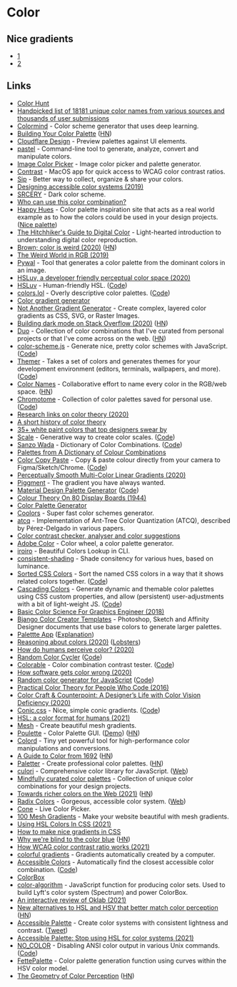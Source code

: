 # Color

## Nice gradients

- [1](https://components.ai/gradient/ZkZ7AP11YnaNf2SuDTt6?tab=editor)
- [2](https://components.ai/gradient/p1DA8pSJI7vVfAeFkgXU?tab=editor)

## Links

- [Color Hunt](http://colorhunt.co/)
- [Handpicked list of 18181 unique color names from various sources and thousands of user submissions](https://github.com/meodai/color-names)
- [Colormind](http://colormind.io/) - Color scheme generator that uses deep learning.
- [Building Your Color Palette](https://refactoringui.com/previews/building-your-color-palette/) ([HN](https://news.ycombinator.com/item?id=25180180))
- [Cloudflare Design](https://cloudflare.design/color/) - Preview palettes against UI elements.
- [pastel](https://github.com/sharkdp/pastel) - Command-line tool to generate, analyze, convert and manipulate colors.
- [Image Color Picker](https://image-color.com) - Image color picker and palette generator.
- [Contrast](https://usecontrast.com/) - MacOS app for quick access to WCAG color contrast ratios.
- [Sip](https://sipapp.io/) - Better way to collect, organize & share your colors.
- [Designing accessible color systems (2019)](https://stripe.com/gb/blog/accessible-color-systems)
- [SRCERY](https://srcery-colors.github.io/) - Dark color scheme.
- [Who can use this color combination?](https://whocanuse.com/)
- [Happy Hues](https://www.happyhues.co/) - Color palette inspiration site that acts as a real world example as to how the colors could be used in your design projects. ([Nice palette](https://www.happyhues.co/palettes/15))
- [The Hitchhiker's Guide to Digital Color](https://hg2dc.com/) - Light-hearted introduction to understanding digital color reproduction.
- [Brown; color is weird (2020)](https://www.youtube.com/watch?v=wh4aWZRtTwU) ([HN](https://news.ycombinator.com/item?id=22324298))
- [The Weird World in RGB (2019)](https://www.youtube.com/watch?v=uYbdx4I7STg)
- [Pywal](https://github.com/dylanaraps/pywal) - Tool that generates a color palette from the dominant colors in an image.
- [HSLuv, a developer friendly perceptual color space (2020)](https://www.kuon.ch/post/2020-03-08-hsluv/)
- [HSLuv](https://www.hsluv.org/) - Human-friendly HSL. ([Code](https://github.com/hsluv/hsluv))
- [colors.lol](https://colors.lol/) - Overly descriptive color palettes. ([Code](https://github.com/adamfuhrer/colors.lol))
- [Color gradient generator](https://mybrandnewlogo.com/color-gradient-generator)
- [Not Another Gradient Generator](https://doodad.dev/gradient-generator/) - Create complex, layered color gradients as CSS, SVG, or Raster Images.
- [Building dark mode on Stack Overflow (2020)](https://stackoverflow.blog/2020/03/31/building-dark-mode-on-stack-overflow/) ([HN](https://news.ycombinator.com/item?id=22776651))
- [Duo](https://duo.alexpate.uk/) - Collection of color combinations that I've curated from personal projects or that I've come across on the web. ([HN](https://news.ycombinator.com/item?id=22801661))
- [color-scheme.js](http://c0bra.github.io/color-scheme-js/) - Generate nice, pretty color schemes with JavaScript. ([Code](https://github.com/c0bra/color-scheme-js))
- [Themer](https://themer.dev/) - Takes a set of colors and generates themes for your development environment (editors, terminals, wallpapers, and more). ([Code](https://github.com/mjswensen/themer))
- [Color Names](https://colornames.org/) - Collaborative effort to name every color in the RGB/web space. ([HN](https://news.ycombinator.com/item?id=22852646))
- [Chromotome](https://kgolid.github.io/chromotome-site/) - Collection of color palettes saved for personal use. ([Code](https://github.com/kgolid/chromotome))
- [Research links on color theory (2020)](https://twitter.com/mattdesl/status/1260341933551104000)
- [A short history of color theory](https://programmingdesignsystems.com/color/a-short-history-of-color-theory/index.html)
- [35+ white paint colors that top designers swear by](https://www.elledecor.com/design-decorate/color/advice/a3448/the-right-white-a-70889/)
- [Scale](https://hihayk.github.io/scale/) - Generative way to create color scales. ([Code](https://github.com/hihayk/scale))
- [Sanzo Wada](https://sanzo-wada.dmbk.io/) - Dictionary of Color Combinations. ([Code](https://github.com/dblodorn/sanzo-wada))
- [Palettes from A Dictionary of Colour Combinations](https://github.com/mattdesl/dictionary-of-colour-combinations)
- [Color Copy Paste](https://colorcopypaste.app/) - Copy & paste colour directly from your camera to Figma/Sketch/Chrome. ([Code](https://github.com/sonnylazuardi/color-copy-paste))
- [Perceptually Smooth Multi-Color Linear Gradients (2020)](https://observablehq.com/@mattdesl/perceptually-smooth-multi-color-linear-gradients)
- [Piggment](https://piggment.co/) - The gradient you have always wanted.
- [Material Design Palette Generator](https://materialpalettes.com/) ([Code](https://github.com/edelstone/material-palette-generator))
- [Colour Theory On 80 Display Boards (1944)](http://blog.presentandcorrect.com/colour-theory-on-80-display-boards-1944)
- [Color Palette Generator](https://palettegenerator.colorion.co/)
- [Coolors](https://coolors.co/) - Super fast color schemes generator.
- [atcq](https://github.com/mattdesl/atcq) - Implementation of Ant-Tree Color Quantization (ATCQ), described by Pérez-Delgado in various papers.
- [Color contrast checker, analyser and color suggestions](https://polypane.app/color-contrast/)
- [Adobe Color](https://color.adobe.com/create/color-wheel) - Color wheel, a color palette generator.
- [iroiro](https://github.com/antfu/iroiro) - Beautiful Colors Lookup in CLI.
- [consistent-shading](https://github.com/ugudango/consistent-shading) - Shade consitency for various hues, based on luminance.
- [Sorted CSS Colors](https://enes.in/sorted-colors/) - Sort the named CSS colors in a way that it shows related colors together. ([Code](https://github.com/scriptype/sorted-colors))
- [Cascading Colors](https://cascading-colors.netlify.app/) - Generate dynamic and themable color palettes using CSS custom properties, and allow (persistent) user-adjustments with a bit of light-weight JS. ([Code](https://github.com/oddbird/cascading-color-system))
- [Basic Color Science For Graphics Engineer (2018)](https://agraphicsguynotes.com/posts/basic_color_science_for_graphcis_engineer/)
- [Bjango Color Creator Templates](https://github.com/bjango/Color-Creator) - Photoshop, Sketch and Affinity Designer documents that use base colors to generate larger palettes.
- [Palettte App](https://palettte.app/) ([Explanation](https://gabrieladorf.com/palettteapp/))
- [Reasoning about colors (2020)](https://notes.neeasade.net/color-spaces.html) ([Lobsters](https://lobste.rs/s/ezppla/reasoning_about_colors))
- [How do humans perceive color? (2020)](https://www.wired.com/story/a-new-study-about-color-tries-to-decode-the-brains-pantone/)
- [Random Color Cycler](https://farbvelo.elastiq.ch/) ([Code](https://github.com/meodai/farbvelo))
- [Colorable](https://colorable.jxnblk.com/) - Color combination contrast tester. ([Code](https://github.com/jxnblk/colorable))
- [How software gets color wrong (2020)](https://bottosson.github.io/posts/colorwrong/)
- [Random color generator for JavaScript](https://randomcolor.lllllllllllllllll.com/) ([Code](https://github.com/davidmerfield/randomColor))
- [Practical Color Theory for People Who Code (2016)](http://tallys.github.io/color-theory/)
- [Color Craft & Counterpoint: A Designer’s Life with Color Vision Deficiency (2020)](https://alistapart.com/article/a-designers-life-with-color-vision-deficiency/)
- [Conic.css](https://conic.style/) - Nice, simple conic gradients. ([Code](https://github.com/argyleink/conic.css))
- [HSL: a color format for humans (2021)](https://cloudfour.com/thinks/hsl-a-color-format-for-humans/)
- [Mesh](https://meshgradient.com/) - Create beautiful mesh gradients.
- [Poulette](https://github.com/grgrdvrt/poulette) - Color Palette GUI. ([Demo](https://www.grgrdvrt.com/poulette-demo/)) ([HN](https://news.ycombinator.com/item?id=26632653))
- [Colord](https://github.com/omgovich/colord) - Tiny yet powerful tool for high-performance color manipulations and conversions.
- [A Guide to Color from 1692](https://www.openculture.com/2021/04/a-900-page-pre-pantone-guide-to-color-from-1692-a-complete-high-resolution-digital-scan.html) ([HN](https://news.ycombinator.com/item?id=26755839))
- [Paletter](https://www.paletter.app/) - Create professional color palettes. ([HN](https://news.ycombinator.com/item?id=26956105))
- [culori](https://github.com/Evercoder/culori) - Comprehensive color library for JavaScript. ([Web](https://culorijs.org/))
- [Mindfully curated color palettes](https://access.mymind.com/colors) - Collection of unique color combinations for your design projects.
- [Towards richer colors on the Web (2021)](https://darker.ink/writings/Towards-richer-colors-on-the-Web) ([HN](https://news.ycombinator.com/item?id=27709788))
- [Radix Colors](https://github.com/radix-ui/colors) - Gorgeous, accessible color system. ([Web](https://www.radix-ui.com/colors))
- [Cone](https://cone.app/) - Live Color Picker.
- [100 Mesh Gradients](https://www.meshgradients.design/) - Make your website beautiful with mesh gradients.
- [Using HSL Colors In CSS (2021)](https://www.smashingmagazine.com/2021/07/hsl-colors-css/)
- [How to make nice gradients in CSS](https://twitter.com/notwaldorf/status/1407102532992655361)
- [Why we're blind to the color blue](https://calebkruse.com/10-projects/seeing-blue/) ([HN](https://news.ycombinator.com/item?id=27858630))
- [How WCAG color contrast ratio works (2021)](https://twitter.com/DanHollick/status/1417895151003865090)
- [colorful gradients](https://colorfulgradients.tumblr.com/) - Gradients automatically created by a computer.
- [Accessible Colors](https://accessible-colors.com/) - Automatically find the closest accessible color combination. ([Code](https://github.com/moroshko/accessible-colors))
- [ColorBox](https://colorbox.io/)
- [color-algorithm](https://github.com/k-vyn/coloralgorithm) - JavaScript function for producing color sets. Used to build Lyft's color system (Spectrum) and power ColorBox.
- [An interactive review of Oklab (2021)](https://raphlinus.github.io/color/2021/01/18/oklab-critique.html)
- [New alternatives to HSL and HSV that better match color perception](https://bottosson.github.io/posts/colorpicker/) ([HN](https://news.ycombinator.com/item?id=28500014))
- [Accessible Palette](https://accessiblepalette.com/) - Create color systems with consistent lightness and contrast. ([Tweet](https://twitter.com/romanshamin/status/1438845532680634371))
- [Accessible Palette: Stop using HSL for color systems (2021)](https://wildbit.com/blog/2021/09/16/accessible-palette-stop-using-hsl-for-color-systems)
- [NO_COLOR](http://no-color.org/) - Disabling ANSI color output in various Unix commands. ([Code](https://github.com/jcs/no_color))
- [FettePalette](https://github.com/meodai/fettepalette) - Color palette generation function using curves within the HSV color model.
- [The Geometry of Color Perception](https://www.handprint.com/HP/WCL/color2.html) ([HN](https://news.ycombinator.com/item?id=28627333))
